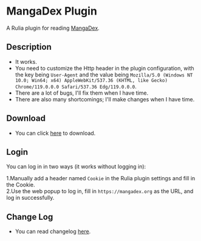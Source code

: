 # MangaDex Plugin  
  
A Rulia plugin for reading [MangaDex](https://mangadex.org).  
  
## Description
  
 - It works.  
 - You need to customize the Http header in the plugin configuration, with the key being `User-Agent` and the value being `Mozilla/5.0 (Windows NT 10.0; Win64; x64) AppleWebKit/537.36 (KHTML, like Gecko) Chrome/119.0.0.0 Safari/537.36 Edg/119.0.0.0`.
 - There are a lot of bugs, I'll fix them when I have time.
 - There are also many shortcomings; I'll make changes when I have time.

## Download

 - You can click [here](https://github.com/LittleStar-OuO/plugin.MangaDex/plugin.MangaDex/releases) to download.

## Login
  
You can log in in two ways (it works without logging in):  
  
1.Manually add a header named `Cookie` in the Rulia plugin settings and fill in the Cookie.  
2.Use the web popup to log in, fill in `https://mangadex.org` as the URL, and log in successfully.

## Change Log

 - You can read changelog [here](https://github.com/LittleStar-OuO/plugin.MangaDex/blob/master/CHANGELOG.md).
